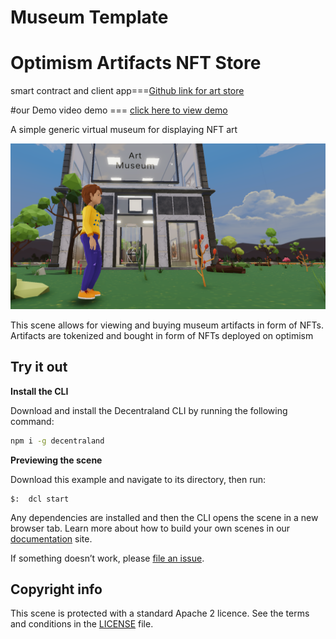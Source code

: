 # Museum Template

# Optimism Artifacts NFT Store
smart contract and client app===[Github link for art store](https://github.com/4SAMU/Museum)

#our Demo
video demo === [click here to view demo](https://www.loom.com/share/88427abe873a4952b27c50d3c67182bc)

 A simple generic virtual museum for displaying NFT art


![](screenshot/jo.png)

This scene allows for viewing and buying museum artifacts in form of NFTs.
Artifacts are tokenized and bought in form of NFTs deployed on optimism


## Try it out

**Install the CLI**

Download and install the Decentraland CLI by running the following command:

```bash
npm i -g decentraland
```

**Previewing the scene**

Download this example and navigate to its directory, then run:

```
$:  dcl start
```

Any dependencies are installed and then the CLI opens the scene in a new browser tab.
Learn more about how to build your own scenes in our [documentation](https://docs.decentraland.org/) site.

If something doesn’t work, please [file an issue](https://github.com/decentraland-scenes/Awesome-Repository/issues/new).

## Copyright info

This scene is protected with a standard Apache 2 licence. See the terms and conditions in the [LICENSE](/LICENSE) file.
